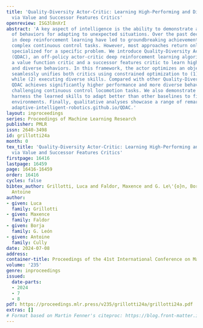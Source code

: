 ```yaml
---
title: 'Quality-Diversity Actor-Critic: Learning High-Performing and Diverse Behaviors
  via Value and Successor Features Critics'
openreview: ISG3l8nXrI
abstract: 'A key aspect of intelligence is the ability to demonstrate a broad spectrum
  of behaviors for adapting to unexpected situations. Over the past decade, advancements
  in deep reinforcement learning have led to groundbreaking achievements to solve
  complex continuous control tasks. However, most approaches return only one solution
  specialized for a specific problem. We introduce Quality-Diversity Actor-Critic
  (QDAC), an off-policy actor-critic deep reinforcement learning algorithm that leverages
  a value function critic and a successor features critic to learn high-performing
  and diverse behaviors. In this framework, the actor optimizes an objective that
  seamlessly unifies both critics using constrained optimization to (1) maximize return,
  while (2) executing diverse skills. Compared with other Quality-Diversity methods,
  QDAC achieves significantly higher performance and more diverse behaviors on six
  challenging continuous control locomotion tasks. We also demonstrate that we can
  harness the learned skills to adapt better than other baselines to five perturbed
  environments. Finally, qualitative analyses showcase a range of remarkable behaviors:
  adaptive-intelligent-robotics.github.io/QDAC.'
layout: inproceedings
series: Proceedings of Machine Learning Research
publisher: PMLR
issn: 2640-3498
id: grillotti24a
month: 0
tex_title: 'Quality-Diversity Actor-Critic: Learning High-Performing and Diverse Behaviors
  via Value and Successor Features Critics'
firstpage: 16416
lastpage: 16459
page: 16416-16459
order: 16416
cycles: false
bibtex_author: Grillotti, Luca and Faldor, Maxence and G. Le\'{o}n, Borja and Cully,
  Antoine
author:
- given: Luca
  family: Grillotti
- given: Maxence
  family: Faldor
- given: Borja
  family: G. León
- given: Antoine
  family: Cully
date: 2024-07-08
address:
container-title: Proceedings of the 41st International Conference on Machine Learning
volume: '235'
genre: inproceedings
issued:
  date-parts:
  - 2024
  - 7
  - 8
pdf: https://proceedings.mlr.press/v235/grillotti24a/grillotti24a.pdf
extras: []
# Format based on Martin Fenner's citeproc: https://blog.front-matter.io/posts/citeproc-yaml-for-bibliographies/
---
```

